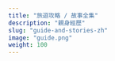```yaml
---
title: "旅遊攻略 / 故事全集"
description: "親身經歷"
slug: "guide-and-stories-zh"
image: "guide.png"
weight: 100
---
```

